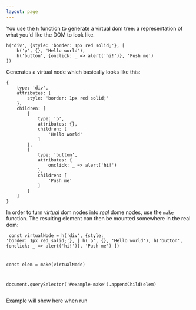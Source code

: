 ```yaml
---
layout: page
---
```


You use the `h` function to generate a virtual dom tree: a representation of what you'd like the DOM to look like.

```
h('div', {style: 'border: 1px red solid;'}, [
    h('p', {}, 'Hello world'),
    h('button', {onclick: _ => alert('hi!')}, 'Push me')
])
```

Generates a virtual node which basically looks like this:

```
{
    type: 'div',
    attributes: {
        style: 'border: 1px red solid;'
    },
    children: [
        {
            type: 'p',
            attributes: {},
            children: [
                'Hello world'
            ]
        },
        {
            type: 'button',
            attributes: {
                onclick: _ => alert('hi!')
            },
            children: [
                'Push me'
            ]
        }
    ]
}
```

In order to turn *virtual* dom nodes into *real* dome nodes, use the `make` function. The resulting element can then be mounted 
somewhere in the real dom:


<runnable-example><pre><code>
const virtualNode = h('div', {style: 'border: 1px red solid;'}, [
    h('p', {}, 'Hello world'),
    h('button', {onclick: _ => alert('hi!')}, 'Push me')
])

const elem = make(virtualNode)

document.querySelector('#example-make').appendChild(elem)
</code></pre></runnable-example>


<div id="example-make">
        Example will show here when run
</div>

